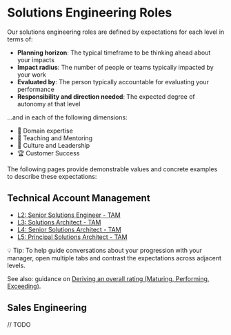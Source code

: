 # Solutions Engineering Roles

Our solutions engineering roles are defined by expectations for each level in terms of:

- **Planning horizon**: The typical timeframe to be thinking ahead about your impacts
- **Impact radius**: The number of people or teams typically impacted by your work
- **Evaluated by**: The person typically accountable for evaluating your performance
- **Responsibility and direction needed**: The expected degree of autonomy at that level

...and in each of the following dimensions:

- 🦉 Domain expertise
- 🌱 Teaching and Mentoring
- 🧭 Culture and Leadership
- 🏆 Customer Success

The following pages provide demonstrable values and concrete examples to describe these expectations:

## Technical Account Management

- [L2: Senior Solutions Engineer - TAM](Technical-Account-Managment/L2-Senior-Solutions-Engineer-TAM.md)
- [L3: Solutions Architect - TAM](Technical-Account-Managment/L3-Solutions-Architect-TAM.md)
- [L4: Senior Solutions Architect - TAM](Technical-Account-Managment/L4-Senior-Solutions-Architect-TAM.md)
- [L5: Principal Solutions Architect - TAM](Technical-Account-Managment/L5-Principal-Solutions-Architect-TAM.md)

💡 Tip: To help guide conversations about your progression with your manager, open multiple tabs and contrast the expectations across adjacent levels.

See also: guidance on [Deriving an overall rating (Maturing, Performing, Exceeding)](Overall-Ratings.md).

## Sales Engineering 

// TODO
